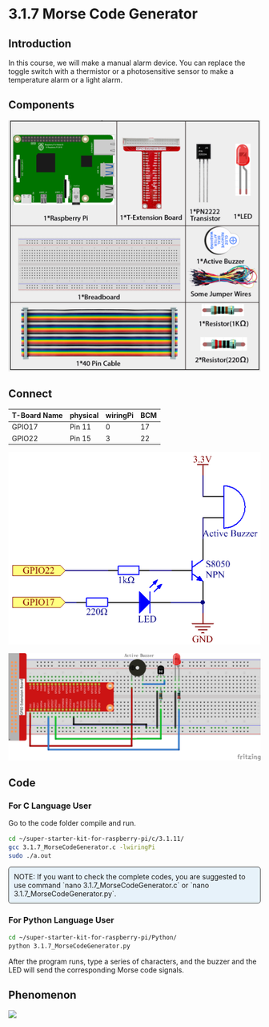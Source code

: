 
# 3.1.7 Morse Code Generator

## Introduction

In this course, we will make a manual alarm device. You can replace the toggle switch with a thermistor or a photosensitive sensor to make a temperature alarm or a light alarm.

## Components

![](./img/list/list_Morse_Code_Generator.png)

## Connect

| T-Board Name | physical | wiringPi | BCM  |
| ------------ | -------- | -------- | ---- |
| GPIO17       | Pin 11   | 0        | 17   |
| GPIO22       | Pin 15   | 3        | 22   |

![](./img/Schematic_three_one11.png)

![](./img/connect/3.1.7.png)

## Code

### For  C  Language User

Go to the code folder compile and run.

```sh
cd ~/super-starter-kit-for-raspberry-pi/c/3.1.11/
gcc 3.1.7_MorseCodeGenerator.c -lwiringPi
sudo ./a.out
```

<div class="warning" style="background-color: #E7F2FA; color=#6AB0DE; padding: 10px; border: 1px solid #333; border-radius: 5px;">
    NOTE: If you want to check the complete codes, you are suggested to use command `nano 3.1.7_MorseCodeGenerator.c` or `nano 3.1.7_MorseCodeGenerator.py`.
</div>

### For Python Language User

```sh
cd ~/super-starter-kit-for-raspberry-pi/Python/
python 3.1.7_MorseCodeGenerator.py
```

After the program runs, type a series of characters, and the buzzer and the LED will send the corresponding Morse code signals.

## Phenomenon

![](./img/phenomenon/317.gif)
